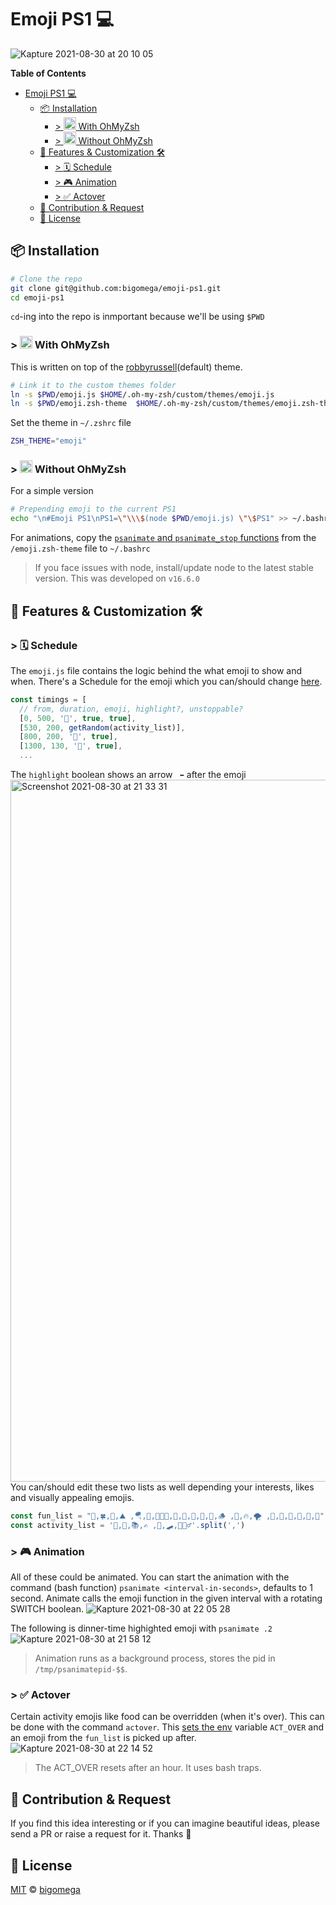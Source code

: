# Emoji PS1 💻
![Kapture 2021-08-30 at 20 10 05](https://user-images.githubusercontent.com/2320747/131357413-7e8921de-e70c-4a27-84af-cb74e943aad3.gif)

**Table of Contents**
- [Emoji PS1 💻](#emoji-ps1-)
  - [:package: Installation](#package-installation)
    - [> <img src="https://user-images.githubusercontent.com/2320747/131363393-c2f28fdf-7675-49f2-bc8a-42b62936a877.png" width="20px"/> With OhMyZsh](#--with-ohmyzsh)
    - [> <img src="https://user-images.githubusercontent.com/2320747/131363393-c2f28fdf-7675-49f2-bc8a-42b62936a877.png" width="20px"/> Without OhMyZsh](#--without-ohmyzsh)
  - [:drum: Features & Customization :hammer_and_wrench:](#drum-features--customization-hammer_and_wrench)
    - [> :spiral_calendar: Schedule](#-spiral_calendar-schedule)
    - [> 🎮 Animation](#--animation)
    - [> ✅ Actover](#--actover)
  - [🍻 Contribution & Request](#-contribution--request)
  - [🎫 License](#-license)

## :package: Installation
```sh
# Clone the repo
git clone git@github.com:bigomega/emoji-ps1.git
cd emoji-ps1
```
`cd`-ing into the repo is inmportant because we'll be using `$PWD`
### > <img src="https://user-images.githubusercontent.com/2320747/131363393-c2f28fdf-7675-49f2-bc8a-42b62936a877.png" width="20px"/> With OhMyZsh
This is written on top of the [robbyrussell](https://github.com/ohmyzsh/ohmyzsh/wiki/Themes#robbyrussell)(default) theme.
```sh
# Link it to the custom themes folder
ln -s $PWD/emoji.js $HOME/.oh-my-zsh/custom/themes/emoji.js
ln -s $PWD/emoji.zsh-theme  $HOME/.oh-my-zsh/custom/themes/emoji.zsh-theme
```
Set the theme in `~/.zshrc` file
```sh
ZSH_THEME="emoji"
```
### > <img src="https://user-images.githubusercontent.com/2320747/131363393-c2f28fdf-7675-49f2-bc8a-42b62936a877.png" width="20px"/> Without OhMyZsh
For a simple version
```sh
# Prepending emoji to the current PS1
echo "\n#Emoji PS1\nPS1=\"\\\$(node $PWD/emoji.js) \"\$PS1" >> ~/.bashrc
```
For animations, copy the [`psanimate` and `psanimate_stop` functions](https://github.com/bigomega/emoji-ps1/blob/33a1318e95cbcffa64757144849a46043409a79a/emoji.zsh-theme#L22-L52) from the `/emoji.zsh-theme` file to `~/.bashrc`
> If you face issues with node, install/update node to the latest stable version. This was developed on `v16.6.0`

## :drum: Features & Customization :hammer_and_wrench:
### > :spiral_calendar: Schedule
The `emoji.js` file contains the logic behind the what emoji to show and when.
There's a Schedule for the emoji which you can/should change [here](https://github.com/bigomega/emoji-ps1/blob/33a1318e95cbcffa64757144849a46043409a79a/emoji.js#L10-L21).
```js
const timings = [
  // from, duration, emoji, highlight?, unstoppable?
  [0, 500, '🛌', true, true],
  [530, 200, getRandom(activity_list)],
  [800, 200, '🥪', true],
  [1300, 130, '🍛', true],
  ...
```
The `highlight` boolean shows an arrow ` ⬅` after the emoji
<img width="1123" alt="Screenshot 2021-08-30 at 21 33 31" src="https://user-images.githubusercontent.com/2320747/131369199-3f87ad67-dd0e-4726-a044-e472312ee157.png">
You can/should edit these two lists as well depending your interests, likes and visually appealing emojis.
```js
const fun_list = "👾,🍀,🥑,⛰️ ,🪂,🍺,👨🏻‍🌾,🐢,🐼,🐙,🐳,🐓,🪵 ,🍄,🔥,🌪 ,🍁,🐚,🌊,🍉,🥝,🍋".split(',')
const activity_list = '🎨,🦮,📚,✍️ ,🎸,🛹,🏃🏻‍♂️'.split(',')
```
### > 🎮 Animation
All of these could be animated. You can start the animation with the command (bash function) `psanimate <interval-in-seconds>`, defaults to 1 second. Animate calls the emoji function in the given interval with a rotating SWITCH boolean.
![Kapture 2021-08-30 at 22 05 28](https://user-images.githubusercontent.com/2320747/131373246-d075b3fe-1ba5-4409-932c-15bc4e3a0847.gif)

The following is dinner-time highighted emoji with `psanimate .2`
![Kapture 2021-08-30 at 21 58 12](https://user-images.githubusercontent.com/2320747/131372343-7e7d6060-a96f-4d1f-8adb-d66ea5c63168.gif)
> Animation runs as a background process, stores the pid in `/tmp/psanimatepid-$$`.

### > ✅ Actover
Certain activity emojis like food can be overridden (when it's over). This can be done with the command `actover`. This [sets the env](https://github.com/bigomega/emoji-ps1/blob/33a1318e95cbcffa64757144849a46043409a79a/emoji.zsh-theme#L12) variable `ACT_OVER` and an emoji from the `fun_list` is picked up after.
![Kapture 2021-08-30 at 22 14 52](https://user-images.githubusercontent.com/2320747/131374525-24f38c72-c244-4b49-81f5-a52120cf5412.gif)
> The ACT_OVER resets after an hour. It uses bash traps.

## 🍻 Contribution & Request
If you find this idea interesting or if you can imagine beautiful ideas, please send a PR or raise a request for it. Thanks 🙏

## 🎫 License
[MIT](https://github.com/bigomega/emoji-ps1/blob/c27073e9241ae2f1386dd6898fadf3619179a7e2/LICENSE) © [bigomega](https://github.com/bigomega)
